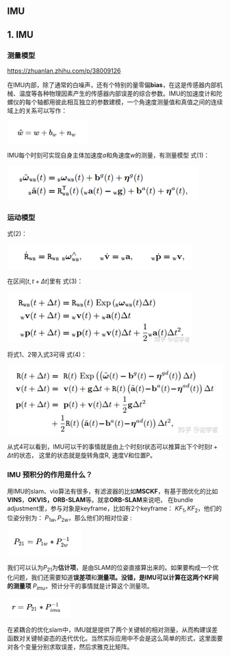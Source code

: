 ## IMU



## 1. IMU

### 测量模型

https://zhuanlan.zhihu.com/p/38009126

在IMU内部，除了通常的白噪声，还有个特别的量零偏**bias**，在这是传感器内部机械、温度等各种物理因素产生的传感器内部误差的综合参数。IMU的加速度计和陀螺仪的每个轴都用彼此相互独立的参数建模，一个角速度测量值和真值之间的连续域上的关系可以写作：

![image-20210903075018481](%E5%9B%BE%E8%A1%A8%E5%BA%93/image-20210903075018481.png)

IMU每个时刻可实现自身主体加速度$a$和角速度$w$的测量，有测量模型 式(1)：

![image-20210903074800349](%E5%9B%BE%E8%A1%A8%E5%BA%93/image-20210903074800349.png)

### 运动模型

式(2)：

![image-20210903075114747](%E5%9B%BE%E8%A1%A8%E5%BA%93/image-20210903075114747.png)

在区间$[t, t+\Delta t]$里有 式(3)：

![image-20210903075202338](%E5%9B%BE%E8%A1%A8%E5%BA%93/image-20210903075202338.png)

将式1、2带入式3可得 式(4)：

![image-20210903075315906](%E5%9B%BE%E8%A1%A8%E5%BA%93/image-20210903075315906.png)

从式4可以看到，IMU可以干的事情就是由上个时刻$t$状态可以推算出下个时刻$t+\Delta t$的状态， 这里的状态就是旋转角度R, 速度V和位置P。

### IMU 预积分的作用是什么？

用IMU的slam、vio算法有很多，有滤波器的比如**MSCKF**，有基于图优化的比如**VINS**，**OKVIS，ORB-SLAM**等。就拿**ORB-SLAM**来说吧， 在bundle adjustment里，参与对象是keyframe，比如有2个keyframe： $KF_1, KF_2$，他们的位姿分别为： $P_{1w}, P_{2w}$，那么他们的相对位姿 :

![image-20210903075655223](%E5%9B%BE%E8%A1%A8%E5%BA%93/image-20210903075655223.png)

我们可以认为$P_{21}$为**估计项**，是由SLAM的位姿直接算出来的。如果要构成一个优化问题，我们还需要知道**误差项**和**测量项。**没错，是IMU可以计算在这两个KF间的**测量项** $P_{imu}$，预计分干的事情就是计算这个测量项。

![image-20210903075804403](%E5%9B%BE%E8%A1%A8%E5%BA%93/image-20210903075804403.png)

在紧耦合的优化slam中，IMU就是提供了两个关键帧的相对测量，从而构建误差函数对关键帧姿态的迭代优化。当然实际应用中不会是这么简单的形式，这里面要对各个变量分别求取误差，然后求雅克比矩阵。
